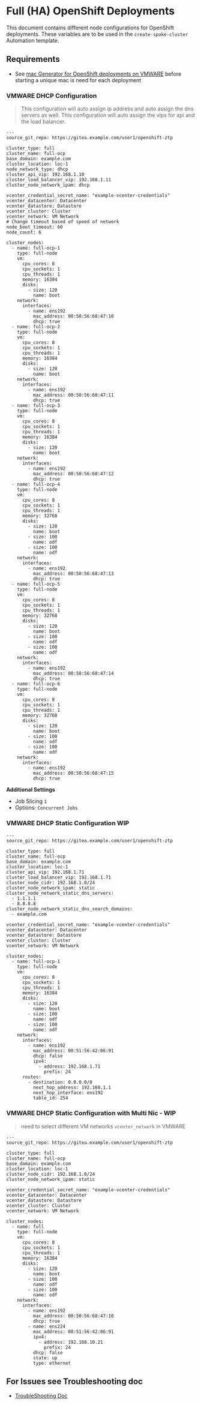 # Full (HA) OpenShift Deployments
This document contains different node configurations for OpenShift deployments. These variables are to be used in the `create-spoke-cluster` Automation template.

## Requirements
* See [mac Generator for OpenShift deployments on VMWARE](https://gist.github.com/tosin2013/eb9e67ab88da09b9597f1b7760f199c9) before starting a unique mac is need for each deployment

### VMWARE DHCP Configuration
> This configuration will auto assign ip address and auto assign the dns servers as well. This configuration will auto assign the vips for api and the load balancer.


```
---
source_git_repo: https://gitea.example.com/user1/openshift-ztp

cluster_type: full
cluster_name: full-ocp
base_domain: example.com
cluster_location: loc-1
node_network_type: dhcp
cluster_api_vip: 192.168.1.10
cluster_load_balancer_vip: 192.168.1.11
cluster_node_network_ipam: dhcp

vcenter_credential_secret_name: "example-vcenter-credentials"
vcenter_datacenter: Datacenter
vcenter_datastore: Datastore
vcenter_cluster: Cluster
vcenter_network: VM Network
# Change timeout based of speed of network
node_boot_timeout: 60
node_count: 6

cluster_nodes:
  - name: full-ocp-1
    type: full-node
    vm:
      cpu_cores: 8
      cpu_sockets: 1
      cpu_threads: 1
      memory: 16384
      disks:
        - size: 120
          name: boot
    network:
      interfaces:
        - name: ens192
          mac_address: 00:50:56:68:47:10
          dhcp: true
  - name: full-ocp-2
    type: full-node
    vm:
      cpu_cores: 8
      cpu_sockets: 1
      cpu_threads: 1
      memory: 16384
      disks:
        - size: 120
          name: boot
    network:
      interfaces:
        - name: ens192
          mac_address: 00:50:56:68:47:11
          dhcp: true
  - name: full-ocp-3
    type: full-node
    vm:
      cpu_cores: 8
      cpu_sockets: 1
      cpu_threads: 1
      memory: 16384
      disks:
        - size: 120
          name: boot
    network:
      interfaces:
        - name: ens192
          mac_address: 00:50:56:68:47:12
          dhcp: true
  - name: full-ocp-4
    type: full-node
    vm:
      cpu_cores: 8
      cpu_sockets: 1
      cpu_threads: 1
      memory: 32768
      disks:
        - size: 120
          name: boot
        - size: 100
          name: odf
        - size: 100
          name: odf
    network:
      interfaces:
        - name: ens192
          mac_address: 00:50:56:68:47:13
          dhcp: true
  - name: full-ocp-5
    type: full-node
    vm:
      cpu_cores: 8
      cpu_sockets: 1
      cpu_threads: 1
      memory: 32768
      disks:
        - size: 120
          name: boot
        - size: 100
          name: odf
        - size: 100
          name: odf
    network:
      interfaces:
        - name: ens192
          mac_address: 00:50:56:68:47:14
          dhcp: true
  - name: full-ocp-6
    type: full-node
    vm:
      cpu_cores: 8
      cpu_sockets: 1
      cpu_threads: 1
      memory: 32768
      disks:
        - size: 120
          name: boot
        - size: 100
          name: odf
        - size: 100
          name: odf
    network:
      interfaces:
        - name: ens192
          mac_address: 00:50:56:68:47:15
          dhcp: true
```
**Additional Settings**
* Job Slicing `1`
* Options: `Concurrent Jobs`

### VMWARE DHCP Static Configuration WIP
```
---
source_git_repo: https://gitea.example.com/user1/openshift-ztp

cluster_type: full
cluster_name: full-ocp
base_domain: example.com
cluster_location: loc-1
cluster_api_vip: 192.168.1.71
cluster_load_balancer_vip: 192.168.1.71
cluster_node_cidr: 192.168.1.0/24
cluster_node_network_ipam: static
cluster_node_network_static_dns_servers:
  - 1.1.1.1
  - 8.8.8.8
cluster_node_network_static_dns_search_domains:
  - example.com

vcenter_credential_secret_name: "example-vcenter-credentials"
vcenter_datacenter: Datacenter
vcenter_datastore: Datastore
vcenter_cluster: Cluster
vcenter_network: VM Network

cluster_nodes:
  - name: full-ocp-1
    type: full-node
    vm:
      cpu_cores: 8
      cpu_sockets: 1
      cpu_threads: 1
      memory: 16384
      disks:
        - size: 120
          name: boot
        - size: 100
          name: odf
        - size: 100
          name: odf
    network:
      interfaces:
        - name: ens192
          mac_address: 00:51:56:42:06:91
          dhcp: false
          ipv4:
            - address: 192.168.1.71
              prefix: 24
      routes:
        - destination: 0.0.0.0/0
          next_hop_address: 192.168.1.1
          next_hop_interface: ens192
          table_id: 254
```

### VMWARE DHCP Static Configuration with Multi Nic - WIP
> need to select different VM networks `vcenter_network` in VMWARE
```
---
source_git_repo: https://gitea.example.com/user1/openshift-ztp

cluster_type: full
cluster_name: full-ocp
base_domain: example.com
cluster_location: loc-1
cluster_node_cidr: 192.168.1.0/24
cluster_node_network_ipam: static

vcenter_credential_secret_name: "example-vcenter-credentials"
vcenter_datacenter: Datacenter
vcenter_datastore: Datastore
vcenter_cluster: Cluster
vcenter_network: VM Network

cluster_nodes:
  - name: full
    type: full-node
    vm:
      cpu_cores: 8
      cpu_sockets: 1
      cpu_threads: 1
      memory: 16384
      disks:
        - size: 120
          name: boot
        - size: 100
          name: odf
        - size: 100
          name: odf
    network:
      interfaces:
        - name: ens192
          mac_address: 00:50:56:68:47:10
          dhcp: true
        - name: ens224
          mac_address: 00:51:56:42:06:91
          ipv4:
            - address: 192.168.10.21
              prefix: 24
          dhcp: false
          state: up
          type: ethernet
```

## For Issues see Troubleshooting doc
* [TroubleShooting Doc](troubleshooting.md)
